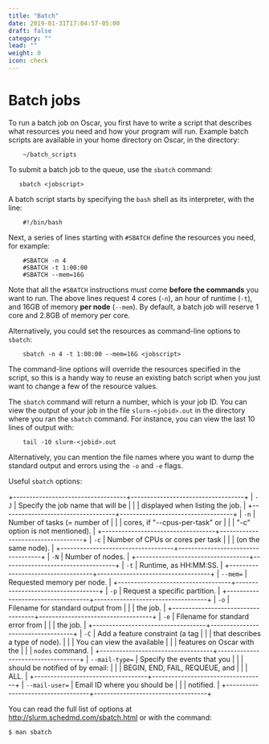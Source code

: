 ```yaml
---
title: "Batch"
date: 2019-01-31T17:04:57-05:00
draft: false
category: ""
lead: ""
weight: 0
icon: check
---
```


# Batch jobs

To run a batch job on Oscar, you first have to write a
script that describes what resources you need and how your program will
run. Example batch scripts are available in your home directory on
Oscar, in the directory:

````
    ~/batch_scripts
````

To submit a batch job to the queue, use the `sbatch` command:

````
   sbatch <jobscript>
````

A batch script starts by specifying the `bash` shell as its interpreter,
with the line:

````
    #!/bin/bash
````

Next, a series of lines starting with `#SBATCH` define the resources you
need, for example:

````
    #SBATCH -n 4
    #SBATCH -t 1:00:00
    #SBATCH --mem=16G
````

Note that all the `#SBATCH` instructions must come **before the
commands** you want to run. The above lines request 4 cores (`-n`), an
hour of runtime (`-t`), and 16GB of memory **per node** (`--mem`). By
default, a batch job will reserve 1 core and 2.8GB of memory per core.

Alternatively, you could set the resources as command-line options to
`sbatch`:

````
    sbatch -n 4 -t 1:00:00 --mem=16G <jobscript>
````

The command-line options will override the resources specified in the
script, so this is a handy way to reuse an existing batch script when
you just want to change a few of the resource values.

The `sbatch` command will return a number, which is your job ID. You can
view the output of your job in the file `slurm-<jobid>.out` in the
directory where you ran the `sbatch` command. For instance, you can view
the last 10 lines of output with:

````
    tail -10 slurm-<jobid>.out
````

Alternatively, you can mention the file names where you want to dump the
standard output and errors using the `-o` and `-e` flags.

Useful `sbatch` options:

+-----------------------------------+-----------------------------------+
| `-J`                              | Specify the job name that will be |
|                                   | displayed when listing the job.   |
+-----------------------------------+-----------------------------------+
| `-n`                              | Number of tasks (= number of      |
|                                   | cores, if "--cpus-per-task" or    |
|                                   | "-c" option is not mentioned).    |
+-----------------------------------+-----------------------------------+
| `-c`                              | Number of CPUs or cores per task  |
|                                   | (on the same node).               |
+-----------------------------------+-----------------------------------+
| `-N`                              | Number of nodes.                  |
+-----------------------------------+-----------------------------------+
| `-t`                              | Runtime, as HH:MM:SS.             |
+-----------------------------------+-----------------------------------+
| `--mem=`                          | Requested memory per node.        |
+-----------------------------------+-----------------------------------+
| `-p`                              | Request a specific partition.     |
+-----------------------------------+-----------------------------------+
| `-o`                              | Filename for standard output from |
|                                   | the job.                          |
+-----------------------------------+-----------------------------------+
| `-e`                              | Filename for standard error from  |
|                                   | the job.                          |
+-----------------------------------+-----------------------------------+
| `-C`                              | Add a feature constraint (a tag   |
|                                   | that describes a type of node).   |
|                                   | You can view the available        |
|                                   | features on Oscar with the        |
|                                   | `nodes` command.                  |
+-----------------------------------+-----------------------------------+
| `--mail-type=`                    | Specify the events that you       |
|                                   | should be notified of by email:   |
|                                   | BEGIN, END, FAIL, REQUEUE, and    |
|                                   | ALL.                              |
+-----------------------------------+-----------------------------------+
| `--mail-user=`                    | Email ID where you should be      |
|                                   | notified.                         |
+-----------------------------------+-----------------------------------+

You can read the full list of options at
<http://slurm.schedmd.com/sbatch.html> or with the command:

    $ man sbatch

